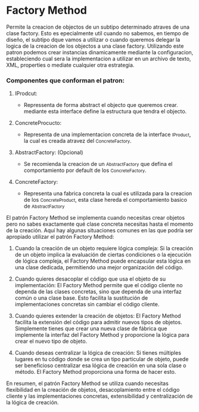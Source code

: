 # Factory Method

Permite la creacion de objectos de un subtipo determinado atraves de una clase factory. Esto es epecialmente util cuando no sabemos, en tiempo de diseño, el subtipo dque vamos a utilizar o cuando queremos delegar la logica de la creacion de los objectos a una clase factory. Utilizando este patron podemos crear instancias dinamicamente mediante la configuracion, estableciendo cual sera la implementacion a utilizar en un archivo de texto, XML, properties o mediate cualquier otra estrategia.

### Componentes que conforman el patron:
1. IProdcut:
    * Repressenta de forma abstract el objecto que queremos crear. mediante esta interface define la estructura que tendra el objecto.

2. ConcreteProcucto:
    * Representa de una implementacion concreta de la interface <small>IProduct</small>, la cual es creada atravez del <small>ConcreteFactory</small>.

3. AbstractFactory: (Opcional)
    * Se recomienda la creacion de un <small>AbstractFactory</small> que defina el comportamiento por default de los <small>ConcreteFactory</small>.

4. ConcreteFactory:
    * Representa una fabrica concreta la cual es utilizada para la creacion de los <small>ConcreteProduct</small>, esta clase hereda el comportamiento basico de <small>AbstractFactory</small>

    

El patrón Factory Method se implementa cuando necesitas crear objetos pero no sabes exactamente qué clase concreta necesitas hasta el momento de la creación. Aquí hay algunas situaciones comunes en las que podría ser apropiado utilizar el patrón Factory Method:

1. Cuando la creación de un objeto requiere lógica compleja: Si la creación de un objeto implica la evaluación de ciertas condiciones o la ejecución de lógica compleja, el Factory Method puede encapsular esta lógica en una clase dedicada, permitiendo una mejor organización del código.

2. Cuando quieres desacoplar el código que usa el objeto de su implementación: El Factory Method permite que el código cliente no dependa de las clases concretas, sino que dependa de una interfaz común o una clase base. Esto facilita la sustitución de implementaciones concretas sin cambiar el código cliente.

3. Cuando quieres extender la creación de objetos: El Factory Method facilita la extensión del código para admitir nuevos tipos de objetos. Simplemente tienes que crear una nueva clase de fábrica que implemente la interfaz del Factory Method y proporcione la lógica para crear el nuevo tipo de objeto.

4. Cuando deseas centralizar la lógica de creación: Si tienes múltiples lugares en tu código donde se crea un tipo particular de objeto, puede ser beneficioso centralizar esa lógica de creación en una sola clase o método. El Factory Method proporciona una forma de hacer esto.

En resumen, el patrón Factory Method se utiliza cuando necesitas flexibilidad en la creación de objetos, desacoplamiento entre el código cliente y las implementaciones concretas, extensibilidad y centralización de la lógica de creación.
